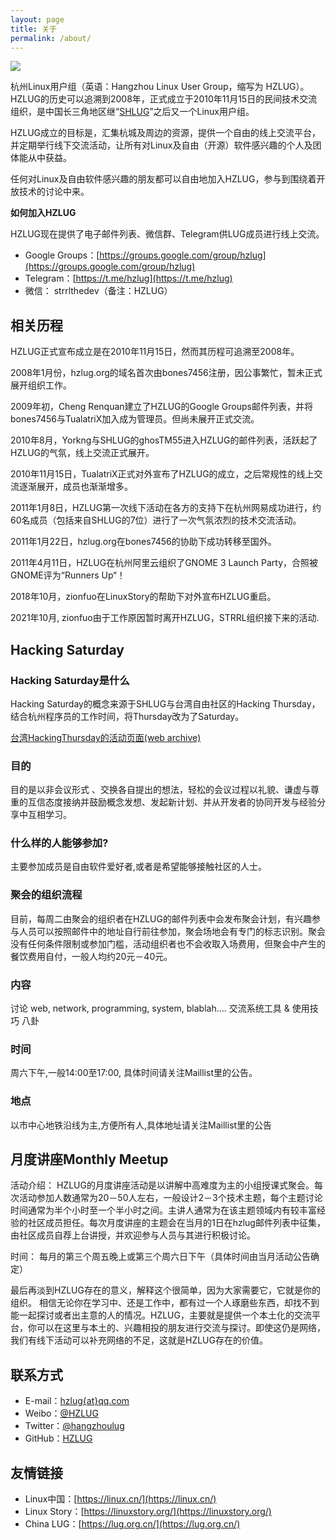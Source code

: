 ```yaml
---
layout: page
title: 关于
permalink: /about/
---
```


![](https://ae01.alicdn.com/kf/HTB13KcracrrK1Rjy1ze760alFXa0.png)

杭州Linux用户组（英语：Hangzhou Linux User Group，缩写为 HZLUG）。HZLUG的历史可以追溯到2008年，正式成立于2010年11月15日的民间技术交流组织，是中国长三角地区继“[SHLUG](http://www.shlug.org/)”之后又一个Linux用户组。

HZLUG成立的目标是，汇集杭城及周边的资源，提供一个自由的线上交流平台，并定期举行线下交流活动，让所有对Linux及自由（开源）软件感兴趣的个人及团体能从中获益。

任何对Linux及自由软件感兴趣的朋友都可以自由地加入HZLUG，参与到围绕着开放技术的讨论中来。

**如何加入HZLUG**

HZLUG现在提供了电子邮件列表、微信群、Telegram供LUG成员进行线上交流。

- Google Groups：[https://groups.google.com/group/hzlug](https://groups.google.com/group/hzlug)
- Telegram：[https://t.me/hzlug](https://t.me/hzlug)
- 微信： strrlthedev（备注：HZLUG）

## 相关历程

HZLUG正式宣布成立是在2010年11月15日，然而其历程可追溯至2008年。

2008年1月份，hzlug.org的域名首次由bones7456注册，因公事繁忙，暂未正式展开组织工作。

2009年初，Cheng Renquan建立了HZLUG的Google Groups邮件列表，并将bones7456与TualatriX加入成为管理员。但尚未展开正式交流。

2010年8月，Yorkng与SHLUG的ghosTM55进入HZLUG的邮件列表，活跃起了HZLUG的气氛，线上交流正式展开。

2010年11月15日，TualatriX正式对外宣布了HZLUG的成立，之后常规性的线上交流逐渐展开，成员也渐渐增多。

2011年1月8日，HZLUG第一次线下活动在各方的支持下在杭州网易成功进行，约60名成员（包括来自SHLUG的7位）进行了一次气氛浓烈的技术交流活动。

2011年1月22日，hzlug.org在bones7456的协助下成功转移至国外。

2011年4月11日，HZLUG在杭州阿里云组织了GNOME 3 Launch Party，合照被GNOME评为“Runners Up“！

2018年10月，zionfuo在LinuxStory的帮助下对外宣布HZLUG重启。

2021年10月, zionfuo由于工作原因暂时离开HZLUG，STRRL组织接下来的活动.

## Hacking Saturday

### Hacking Saturday是什么

Hacking Saturday的概念来源于SHLUG与台湾自由社区的Hacking Thursday，结合杭州程序员的工作时间，将Thursday改为了Saturday。

[台湾HackingThursday的活动页面(web archive)](https://web.archive.org/web/20101222013850/http://hack.ingday.org:80/)

### 目的

目的是以非会议形式 、交换各自提出的想法，轻松的会议过程以礼貌、谦虚与尊重的互信态度接纳并鼓励概念发想、发起新计划、并从开发者的协同开发与经验分享中互相学习。

### 什么样的人能够参加?

主要参加成员是自由软件爱好者,或者是希望能够接触社区的人士。

### 聚会的组织流程

目前，每周二由聚会的组织者在HZLUG的邮件列表中会发布聚会计划，有兴趣参与人员可以按照邮件中的地址自行前往参加，聚会场地会有专门的标志识别。聚会没有任何条件限制或参加门槛，活动组织者也不会收取入场费用，但聚会中产生的餐饮费用自付，一般人均约20元－40元。

### 内容

讨论 web, network, programming, system, blablah…. 交流系统工具 & 使用技巧 八卦

### 时间

周六下午,一般14:00至17:00, 具体时间请关注Maillist里的公告。

### 地点

以市中心地铁沿线为主,方便所有人,具体地址请关注Maillist里的公告

## 月度讲座Monthly Meetup

活动介绍：
HZLUG的月度讲座活动是以讲解中高难度为主的小组授课式聚会。每次活动参加人数通常为20－50人左右，一般设计2－3个技术主题，每个主题讨论时间通常为半个小时至一个半小时之间。主讲人通常为在该主题领域内有较丰富经验的社区成员担任。每次月度讲座的主题会在当月的1日在hzlug邮件列表中征集，由社区成员自荐上台讲授，并欢迎参与人员与其进行积极讨论。

时间：
每月的第三个周五晚上或第三个周六日下午（具体时间由当月活动公告确定）

最后再淡到HZLUG存在的意义，解释这个很简单，因为大家需要它，它就是你的组织。
相信无论你在学习中、还是工作中，都有过一个人琢磨些东西，却找不到能一起探讨或者出主意的人的情况。HZLUG，主要就是提供一个本土化的交流平台，你可以在这里与本土的、兴趣相投的朋友进行交流与探讨。即使这仍是网络，我们有线下活动可以补充网络的不足，这就是HZLUG存在的价值。

## 联系方式

- E-mail：[hzlug{at}qq.com](mailto:hzlug@qq.com)
- Weibo：[@HZLUG](https://weibo.com/hzlug)
- Twitter：[@hangzhoulug](https://twitter.com/hangzhoulug)
- GitHub：[HZLUG](https://github.com/hzlug)

## 友情链接

- Linux中国：[https://linux.cn/](https://linux.cn/)
- Linux Story：[https://linuxstory.org/](https://linuxstory.org/)
- China LUG：[https://lug.org.cn/](https://lug.org.cn/)
